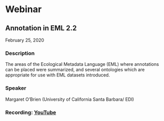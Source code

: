 # Webinar

## Annotation in EML 2.2

February 25, 2020

### Description

The areas of the Ecological Metadata Language (EML) where annotations can be placed were summarized, and several ontologies which are appropriate for use with EML datasets introduced.

### Speaker

Margaret O’Brien (University of California Santa Barbara/ EDI)

### Recording: [YouTube](https://youtu.be/2V6nkJqHlmc)

<!-- Webinars -->


